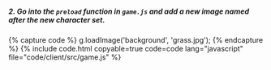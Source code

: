 ##### 2. Go into the `preload` _function_ in `game.js` and add a new image named after the new character set.

{% capture code %}
g.loadImage('background', 'grass.jpg');
{% endcapture %}
{% include code.html copyable=true code=code lang="javascript" file="code/client/src/game.js" %}
